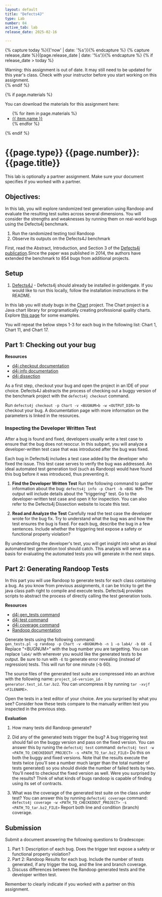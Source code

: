 ```yaml
---
layout: default
title: "Defects4J"
type: Lab
number: 04
active_tab: lab
release_date: 2025-02-16

---
```


<!-- Check whether the assignment is ready to release -->
{% capture today %}{{'now' | date: '%s'}}{% endcapture %}
{% capture release_date %}{{page.release_date | date: '%s'}}{% endcapture %}
{% if release_date > today %} 
<div class="alert alert-danger">
Warning: this assignment is out of date.  It may still need to be updated for this year's class.  Check with your instructor before you start working on this assignment.
</div>
{% endif %}
<!-- End of check whether the assignment is up to date -->


<!-- Check whether the assignment is up to date -->
<!--{% capture this_year %}{{'now' | date: '%Y'}}{% endcapture %}
{% capture due_year %}{{page.due_date | date: '%Y'}}{% endcapture %}
{% if this_year != due_year %} 
<div class="alert alert-danger">
Warning: this assignment is out of date.  It may still need to be updated for this year's class.  Check with your instructor before you start working on this assignment.
</div>
{% endif %}-->
<!-- End of check whether the assignment is up to date -->



{% if page.materials %}
<div class="alert alert-info">
You can download the materials for this assignment here:
<ul>
{% for item in page.materials %}
<li><a href="{{item.url}}">{{ item.name }}</a></li>
{% endfor %}
</ul>

</div>
{% endif %}



{{page.type}} {{page.number}}: {{page.title}}
=============================================================

This lab is optionally a partner assignment. Make sure your document specifies if you worked with a partner.

## Objectives:

In this lab, you will explore randomized test generation using Randoop and evaluate the resulting test suites across several dimensions. You will consider the strengths and weaknesses by running them on real-world bugs using the Defects4j benchmark.

1. Run the randomized testing tool Randoop 
2. Observe its outputs on the Defects4J benchmark

First, read the Abstract, Introduction, and Section 3 of the [Defects4j publication](https://homes.cs.washington.edu/~mernst/pubs/bug-database-issta2014.pdf).Since the paper was published in 2014, the authors have extended the benchmark to 854 bugs from additional projects.

## Setup
1. [Defects4J](https://github.com/rjust/defects4j) - Defects4j should already be installed in goldengate. If you would like to run this locally, follow the installation instructions in the README. 

In this lab you will study bugs in the [Chart](https://www.jfree.org/jfreechart/) project. The Chart project is a Java chart library for programatically creating professional quality charts. Explore [this page](https://www.jfree.org/jfreechart/samples.html) for some examples.

You will repeat the below steps 1-3 for each bug in the following list:
Chart 1, Chart 11, and Chart 17.

## Part 1: Checking out your bug

**Resources**
- [d4j checkout documentation](http://defects4j.org/html_doc/d4j/d4j-checkout.html)
- [d4j info documentation](http://defects4j.org/html_doc/d4j/d4j-info.html)
- [d4j dissection](https://program-repair.org/defects4j-dissection/#!/)

As a first step, checkout your bug and open the project in an IDE of your choice. Defects4J abstracts the process of checking out a buggy version of the benchmark project with the `defects4j checkout` command. 

Run `defects4j checkout -p Chart -v <BUGNUM>b -w <OUTPUT_DIR>` to checkout your bug. A documentation page with more information on the parameters is linked in the resources.

### Inspecting the Developer Written Test

After a bug is found and fixed, developers usually write a test case to ensure that the bug does not reoccur. In this subpart, you will analyze a developer-written test case that was introduced after the bug was fixed. 

Each bug in Defects4j includes a test case added by the developer who fixed the issue. This test case serves to verify the bug was addressed. An ideal automated test generation tool (such as Randoop) would have found this bug before it was introduced, thus preventing it.

1. **Find the Developer Written Test**
Run the following command to gather information about the bug:
`defects4j info -p Chart -b <BUG NUM>`
The output will include details about the "triggering" test. Go to the developer-written test case and open it for inspection. You can also refer to the Defects4j Dissection website to locate this test. 


2. **Read and Analyze the Test**
    Carefully read the test case the developer wrote for the bug fix. Try to understand what the bug was and how the test ensures the bug is fixed. For each bug, describe the bug in a few sentences. Include whether the triggering test expose a safety or functional property violation?

By understanding the developer's test, you will get insight into what an ideal automated test generation tool should catch. This analysis will serve as a basis for evaluating the automated tests you will generate in the next steps.

## Part 2: Generating Randoop Tests
In this part you will use Randoop to generate tests for each class containing a bug. As you know from previous assignments, it can be tricky to get the java class path right to compile and execute tests. Defects4j provides scripts to abstract the process of directly calling the test generation tools. 

**Resources**
- [d4j gen_tests command](http://defects4j.org/html_doc/gen_tests.html)
- [d4j test command](http://defects4j.org/html_doc/d4j/d4j-test.html)
- [d4j coverage command](http://defects4j.org/html_doc/d4j/d4j-coverage.html)
- [Randoop documentation](https://randoop.github.io/randoop/)

Generate tests using the following command:  
`gen_tests.pl -g randoop -p Chart -v <BUGNUM>b -n 1 -o lab4/ -b 60 -E`
Replace "\<BUGNUM\>" with the bug number you are targetting. 
You can replace `lab4/` with wherever you would like the generated tests to be output. Be sure to run with `-E` to generate error revealing (instead of regression) tests. This will run for one minute (-b 60).

The source files of the generated test suite are compressed into an archive with the following name: `project_id-version_id-generator.test_id.tar.bz2`.  You can uncompress it by running `tar -xvjf <FILENAME>`.

Open the tests in a test editor of your choice. Are you surprised by what you see? Consider how these tests compare to the manually written test you inspected in the previous step. 

**Evaluation**
1. How many tests did Randoop generate? 
2. Did any of the generated tests trigger the bug? A bug triggering test should fail on the buggy version and pass on the fixed version. 
    You can answer this by runing the `defects4j test` command:
    `defects4j test -w <PATH_TO_CHECKEDOUT_PROJECT> -s <PATH_TO_tar.bz2_FILE>`
    Do this on both the buggy and fixed versions. Note that the results execute the tests twice (you'll see a number much larger than the total number of tests generated) so you should divide the number of failed tests by two. You'll need to checkout the fixed version as well. Were you surprised by the results? Think of what kinds of bugs randoop is capable of finding using its set of contracts.

3. What was the coverage of the generated test suite on the class under test? You can answer this by running `defects4j coverage` command:
`defects4j coverage -w <PATH_TO_CHECKEDOUT_PROJECT> -s <PATH_TO_tar.bz2_FILE>` Report both line and condition (branch) coverage.

## Submission
Submit a document answering the following questions to Gradescope:
1. Part 1: Description of each bug. Does the trigger test expose a safety or functional property violation?
2. Part 2: Randoop Results for each bug. Include the number of tests generated, if any trigger the bug, and the line and branch coverage.
3. Discuss differences between the Randoop generated tests and the developer written test. 

Remember to clearly indicate if you worked with a partner on this assignment. 
